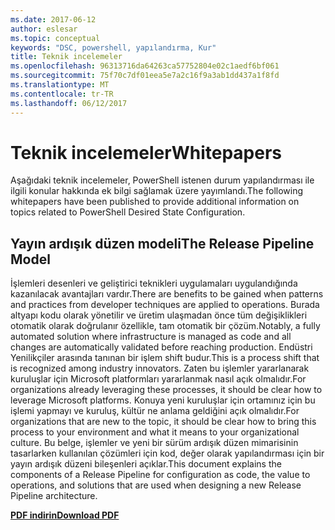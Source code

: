 ```yaml
---
ms.date: 2017-06-12
author: eslesar
ms.topic: conceptual
keywords: "DSC, powershell, yapılandırma, Kur"
title: Teknik incelemeler
ms.openlocfilehash: 96313716da64263ca57752804e02c1aedf6bf061
ms.sourcegitcommit: 75f70c7df01eea5e7a2c16f9a3ab1dd437a1f8fd
ms.translationtype: MT
ms.contentlocale: tr-TR
ms.lasthandoff: 06/12/2017
---
```

# <a name="whitepapers"></a><span data-ttu-id="92142-103">Teknik incelemeler</span><span class="sxs-lookup"><span data-stu-id="92142-103">Whitepapers</span></span>

<span data-ttu-id="92142-104">Aşağıdaki teknik incelemeler, PowerShell istenen durum yapılandırması ile ilgili konular hakkında ek bilgi sağlamak üzere yayımlandı.</span><span class="sxs-lookup"><span data-stu-id="92142-104">The following whitepapers have been published to provide additional information on topics related to PowerShell Desired State Configuration.</span></span>

## <a name="the-release-pipeline-model"></a><span data-ttu-id="92142-105">Yayın ardışık düzen modeli</span><span class="sxs-lookup"><span data-stu-id="92142-105">The Release Pipeline Model</span></span>
<span data-ttu-id="92142-106">İşlemleri desenleri ve geliştirici teknikleri uygulamaları uygulandığında kazanılacak avantajları vardır.</span><span class="sxs-lookup"><span data-stu-id="92142-106">There are benefits to be gained when patterns and practices from developer techniques are applied to operations.</span></span> <span data-ttu-id="92142-107">Burada altyapı kodu olarak yönetilir ve üretim ulaşmadan önce tüm değişiklikleri otomatik olarak doğrulanır özellikle, tam otomatik bir çözüm.</span><span class="sxs-lookup"><span data-stu-id="92142-107">Notably, a fully automated solution where infrastructure is managed as code and all changes are automatically validated before reaching production.</span></span> <span data-ttu-id="92142-108">Endüstri Yenilikçiler arasında tanınan bir işlem shift budur.</span><span class="sxs-lookup"><span data-stu-id="92142-108">This is a process shift that is recognized among industry innovators.</span></span> <span data-ttu-id="92142-109">Zaten bu işlemler yararlanarak kuruluşlar için Microsoft platformları yararlanmak nasıl açık olmalıdır.</span><span class="sxs-lookup"><span data-stu-id="92142-109">For organizations already leveraging these processes, it should be clear how to leverage Microsoft platforms.</span></span> <span data-ttu-id="92142-110">Konuya yeni kuruluşlar için ortamınız için bu işlemi yapmayı ve kuruluş, kültür ne anlama geldiğini açık olmalıdır.</span><span class="sxs-lookup"><span data-stu-id="92142-110">For organizations that are new to the topic, it should be clear how to bring this process to your environment and what it means to your organizational culture.</span></span> <span data-ttu-id="92142-111">Bu belge, işlemler ve yeni bir sürüm ardışık düzen mimarisinin tasarlarken kullanılan çözümleri için kod, değer olarak yapılandırması için bir yayın ardışık düzeni bileşenleri açıklar.</span><span class="sxs-lookup"><span data-stu-id="92142-111">This document explains the components of a Release Pipeline for configuration as code, the value to operations, and solutions that are used when designing a new Release Pipeline architecture.</span></span> 

<span data-ttu-id="92142-112">**[PDF indirin](http://aka.ms/thereleasepipelinemodelpdf)**</span><span class="sxs-lookup"><span data-stu-id="92142-112">**[Download PDF](http://aka.ms/thereleasepipelinemodelpdf)**</span></span>

